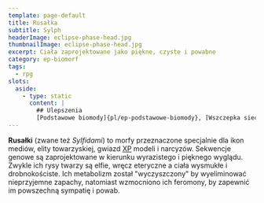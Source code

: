 ```yaml
---
template: page-default
title: Rusałka
subtitle: Sylph
headerImage: eclipse-phase-head.jpg
thumbnailImage: eclipse-phase-head.jpg
excerpt: Ciała zaprojektowane jako piękne, czyste i powabne
category: ep-biomorf
tags:
  - rpg
slots:
  aside:
    - type: static
      content: |
        ## Ulepszenia
        [Podstawowe biomody]{pl/ep-podstawowe-biomody}, [Wszczepka sieciowa]{pl/ep-wszczepka}, [Stos korowy]{pl/ep-stos-korowy}, [Czysty metabolizm](#), [Wzmocnione feromony](#)
---
```

**Rusałki** (zwane też _Sylfidami_) to morfy przeznaczone specjalnie dla ikon mediów, elity towarzyskiej, gwiazd [XP](#) modeli i narcyzów. Sekwencje genowe są zaprojektowane w kierunku wyrazistego i pięknego wyglądu. Zwykle ich rysy twarzy są elfie, wręcz eteryczne a ciała wysmukłe i drobnokościste. Ich metabolizm został "wyczyszczony" by wyeliminować nieprzyjemne zapachy, natomiast wzmocniono ich feromony, by zapewnić im powszechną sympatię i powab.